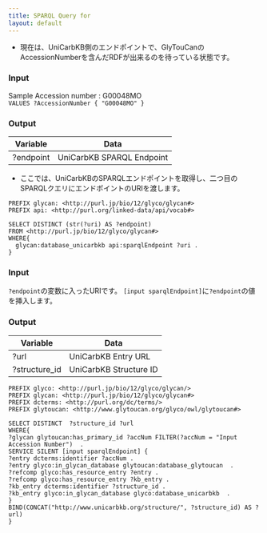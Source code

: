 ```yaml
---
title: SPARQL Query for
layout: default
---
```


* 現在は、UniCarbKB側のエンドポイントで、GlyTouCanのAccessionNumberを含んだRDFが出来るのを待っている状態です。

### Input
Sample Accession number : G00048MO  
`VALUES ?AccessionNumber { "G00048MO" } `

### Output  

| Variable | Data|
|----------|-----|
| ?endpoint | UniCarbKB SPARQL Endpoint |

* ここでは、UniCarbKBのSPARQLエンドポイントを取得し、二つ目のSPARQLクエリにエンドポイントのURIを渡します。

```
PREFIX glycan: <http://purl.jp/bio/12/glyco/glycan#>
PREFIX api: <http://purl.org/linked-data/api/vocab#>

SELECT DISTINCT (str(?uri) AS ?endpoint)
FROM <http://purl.jp/bio/12/glyco/glycan#>
WHERE{
  glycan:database_unicarbkb api:sparqlEndpoint ?uri .
}
```

### Input
`?endpoint`の変数に入ったURIです。
`[input sparqlEndpoint]`に`?endpoint`の値を挿入します。


### Output  
| Variable | Data|
|----------|-----|
| ?url | UniCarbKB Entry URL |
| ?structure_id | UniCarbKB Structure ID |

```
PREFIX glyco: <http://purl.jp/bio/12/glyco/glycan/>
PREFIX glycan: <http://purl.jp/bio/12/glyco/glycan#>
PREFIX dcterms: <http://purl.org/dc/terms/>
PREFIX glytoucan: <http://www.glytoucan.org/glyco/owl/glytoucan#>

SELECT DISTINCT  ?structure_id ?url
WHERE{
?glycan glytoucan:has_primary_id ?accNum FILTER(?accNum = "Input Accession Number")  .
SERVICE SILENT [input sparqlEndpoint] {
?entry dcterms:identifier ?accNum .
?entry glyco:in_glycan_database glytoucan:database_glytoucan  .
?refcomp glyco:has_resource_entry ?entry .
?refcomp glyco:has_resource_entry ?kb_entry .
?kb_entry dcterms:identifier ?structure_id .
?kb_entry glyco:in_glycan_database glyco:database_unicarbkb  .
}
BIND(CONCAT("http://www.unicarbkb.org/structure/", ?structure_id) AS ?url)
}
```
